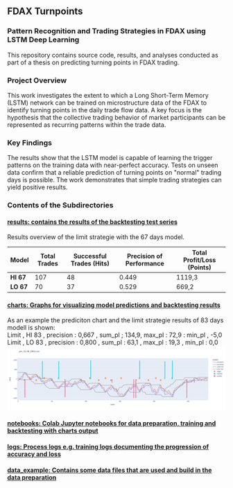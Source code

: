 ## FDAX Turnpoints
### Pattern Recognition and Trading Strategies in FDAX using LSTM Deep Learning

This repository contains source code, results, and analyses conducted as part of a thesis on predicting turning points in FDAX trading.

### Project Overview

This work investigates the extent to which a Long Short-Term Memory (LSTM) network can be trained on microstructure data of the FDAX to identify turning points in the daily trade flow data. 
A key focus is the hypothesis that the collective trading behavior of market participants can be represented as recurring patterns within the trade data.

### Key Findings

The results show that the LSTM model is capable of learning the trigger patterns on the training data with near-perfect accuracy. 
Tests on unseen data confirm that a reliable prediction of turning points on "normal" trading days is possible. 
The work demonstrates that simple trading strategies can yield positive results.


### Contents of the Subdirectories

#### [results: contains the results of the backtesting test series](results)

Results overview of the limit strategie with the 67 days model.

| Model | Total Trades | Successful Trades (Hits) | Precision of Performance | Total Profit/Loss (Points) |
| ----- | ----- | ----- | ----- | ----- |
| **HI 67** | 107 | 48 | 0.449 | 1119,3 |
| **LO 67** | 70 | 37 | 0.529 | 669,2 |

#### [charts: Graphs for visualizing model predictions and backtesting results](charts)

As an example the prediciton chart and the limit strategie results of 83 days modell is shown:\
Limit  , HI 83 , precision : 0,667 , sum_pl ; 134,9, max_pl : 72,9 : min_pl , -5,0\
Limit  , LO 83 , precision : 0,800 , sum_pl : 63,1 , max_pl : 19,3 , min_pl : 0,0\
![Prediciton chart 83 days modell](charts/testseries_1/0924/plt_24_09_24_d83a.png)


#### [notebooks: Colab Jupyter notebooks for data preparation, training and backtesting with charts output](notebooks)

#### [logs: Process logs e.g. training logs documenting the progression of accuracy and loss](logs)

#### [data_example: Contains some data files that are used and build in the data preparation](data_example)
